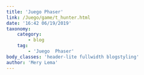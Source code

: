 ```yaml
---
title: 'Juego Phaser'
link: /Juego/game/t_hunter.html
date: '16:42 06/19/2019'
taxonomy:
    category:
        - blog
    tag:
        - 'Juego  Phaser'
body_classes: 'header-lite fullwidth blogstyling'
author: 'Mery Lema'
---
```



